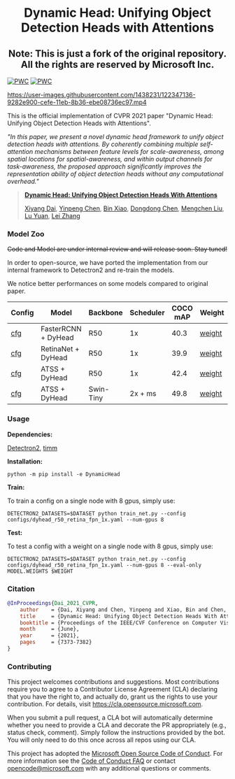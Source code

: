 
<div align="center">   

# Dynamic Head: Unifying Object Detection Heads with Attentions
## Note: This is just a fork of the original repository. All the rights are reserved by Microsoft Inc.

</div>

[![PWC](https://img.shields.io/endpoint.svg?url=https://paperswithcode.com/badge/dynamic-head-unifying-object-detection-heads/object-detection-on-coco-minival)](https://paperswithcode.com/sota/object-detection-on-coco-minival?p=dynamic-head-unifying-object-detection-heads)
[![PWC](https://img.shields.io/endpoint.svg?url=https://paperswithcode.com/badge/dynamic-head-unifying-object-detection-heads/object-detection-on-coco)](https://paperswithcode.com/sota/object-detection-on-coco?p=dynamic-head-unifying-object-detection-heads)

https://user-images.githubusercontent.com/1438231/122347136-9282e900-cefe-11eb-8b36-ebe08736ec97.mp4


This is the official implementation of CVPR 2021 paper "Dynamic Head: Unifying Object Detection Heads with Attentions". 

_"In this paper, we present a novel dynamic head framework to unify object detection heads with attentions. 
By coherently combining multiple self-attention mechanisms between feature levels for scale-awareness, among spatial locations for spatial-awareness, and within output channels for task-awareness, the proposed approach significantly improves the representation ability of object detection heads without any computational overhead."_


>[**Dynamic Head: Unifying Object Detection Heads With Attentions**](https://arxiv.org/pdf/2106.08322.pdf)
>
>[Xiyang Dai](https://scholar.google.com/citations?user=QC8RwcoAAAAJ&hl=en), [Yinpeng Chen](https://scholar.google.com/citations?user=V_VpLksAAAAJ&hl=en), [Bin Xiao](https://scholar.google.com/citations?user=t5HZdzoAAAAJ&hl=en), [Dongdong Chen](https://scholar.google.com/citations?user=sYKpKqEAAAAJ&hl=zh-CN), [Mengchen Liu](https://scholar.google.com/citations?user=cOPQtYgAAAAJ&hl=zh-CN), [Lu Yuan](https://scholar.google.com/citations?user=k9TsUVsAAAAJ&hl=en), [Lei Zhang](https://scholar.google.com/citations?user=fIlGZToAAAAJ&hl=en) 


### Model Zoo

~~Code and Model are under internal review and will release soon. Stay tuned!~~

In order to open-source, we have ported the implementation from our internal framework to Detectron2 and re-train the models.

We notice better performances on some models compared to original paper.

| Config                                                                       |           Model         |   Backbone  | Scheduler | COCO mAP |  Weight                                                                                |       
|------------------------------------------------------------------------------|-------------------------|-------------|-----------|----------|----------------------------------------------------------------------------------------|                                                                                                                                                      
|  [cfg](configs/dyhead_r50_rcnn_fpn_1x.yaml)                                  |    FasterRCNN + DyHead  |   R50       | 1x        | 40.3     |  [weight](https://xiyang.blob.core.windows.net/public/dyhead_r50_rcnn_fpn_1x.pth)      |       
|  [cfg](configs/dyhead_r50_retina_fpn_1x.yaml)                                |    RetinaNet + DyHead   |   R50       | 1x        | 39.9     |  [weight](https://xiyang.blob.core.windows.net/public/dyhead_r50_retina_fpn_1x.pth)    |            
|  [cfg](configs/dyhead_r50_atss_fpn_1x.yaml)                                  |    ATSS + DyHead        |   R50       | 1x        | 42.4     |  [weight](https://xiyang.blob.core.windows.net/public/dyhead_r50_atss_fpn_1x.pth)      |   
|  [cfg](configs/dyhead_swint_atss_fpn_2x_ms.yaml)                             |    ATSS + DyHead        |   Swin-Tiny | 2x + ms   | 49.8     |  [weight](https://xiyang.blob.core.windows.net/public/dyhead_swint_atss_fpn_2x_ms.pth) |    


### Usage
**Dependencies:**

[Detectron2](https://detectron2.readthedocs.io/en/latest/tutorials/install.html), [timm](https://rwightman.github.io/pytorch-image-models/)

**Installation:**

```
python -m pip install -e DynamicHead
```

**Train:**

To train a config on a single node with 8 gpus, simply use:
```
DETECTRON2_DATASETS=$DATASET python train_net.py --config configs/dyhead_r50_retina_fpn_1x.yaml --num-gpus 8
```

**Test:**

To test a config with a weight on a single node with 8 gpus, simply use:
```
DETECTRON2_DATASETS=$DATASET python train_net.py --config configs/dyhead_r50_retina_fpn_1x.yaml --num-gpus 8 --eval-only MODEL.WEIGHTS $WEIGHT
```


### Citation

```BibTeX
@InProceedings{Dai_2021_CVPR,
    author    = {Dai, Xiyang and Chen, Yinpeng and Xiao, Bin and Chen, Dongdong and Liu, Mengchen and Yuan, Lu and Zhang, Lei},
    title     = {Dynamic Head: Unifying Object Detection Heads With Attentions},
    booktitle = {Proceedings of the IEEE/CVF Conference on Computer Vision and Pattern Recognition (CVPR)},
    month     = {June},
    year      = {2021},
    pages     = {7373-7382}
}
```



### Contributing

This project welcomes contributions and suggestions.  Most contributions require you to agree to a
Contributor License Agreement (CLA) declaring that you have the right to, and actually do, grant us
the rights to use your contribution. For details, visit https://cla.opensource.microsoft.com.

When you submit a pull request, a CLA bot will automatically determine whether you need to provide
a CLA and decorate the PR appropriately (e.g., status check, comment). Simply follow the instructions
provided by the bot. You will only need to do this once across all repos using our CLA.

This project has adopted the [Microsoft Open Source Code of Conduct](https://opensource.microsoft.com/codeofconduct/).
For more information see the [Code of Conduct FAQ](https://opensource.microsoft.com/codeofconduct/faq/) or
contact [opencode@microsoft.com](mailto:opencode@microsoft.com) with any additional questions or comments.

